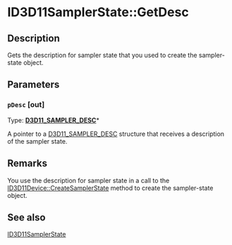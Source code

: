# ID3D11SamplerState::GetDesc

## Description

Gets the description for sampler state that you used to create the sampler-state object.

## Parameters

### `pDesc` [out]

Type: **[D3D11_SAMPLER_DESC](https://learn.microsoft.com/windows/desktop/api/d3d11/ns-d3d11-d3d11_sampler_desc)***

A pointer to a [D3D11_SAMPLER_DESC](https://learn.microsoft.com/windows/desktop/api/d3d11/ns-d3d11-d3d11_sampler_desc) structure that receives a description of the sampler state.

## Remarks

You use the description for sampler state in a call to the [ID3D11Device::CreateSamplerState](https://learn.microsoft.com/windows/desktop/api/d3d11/nf-d3d11-id3d11device-createsamplerstate) method to create the sampler-state object.

## See also

[ID3D11SamplerState](https://learn.microsoft.com/windows/desktop/api/d3d11/nn-d3d11-id3d11samplerstate)